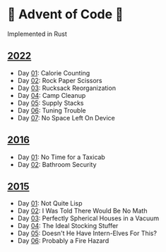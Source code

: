 # 🎄 Advent of Code 🎄

Implemented in Rust

## [2022](https://adventofcode.com/2022)

- Day [01](https://github.com/cyrillvetter/aoc-rust/blob/main/src/year_2022/day_01.rs): Calorie Counting
- Day [02](https://github.com/cyrillvetter/aoc-rust/blob/main/src/year_2022/day_02.rs): Rock Paper Scissors
- Day [03](https://github.com/cyrillvetter/aoc-rust/blob/main/src/year_2022/day_03.rs): Rucksack Reorganization
- Day [04](https://github.com/cyrillvetter/aoc-rust/blob/main/src/year_2022/day_04.rs): Camp Cleanup
- Day [05](https://github.com/cyrillvetter/aoc-rust/blob/main/src/year_2022/day_05.rs): Supply Stacks
- Day [06](https://github.com/cyrillvetter/aoc-rust/blob/main/src/year_2022/day_06.rs): Tuning Trouble
- Day [07](https://github.com/cyrillvetter/aoc-rust/blob/main/src/year_2022/day_07.rs): No Space Left On Device

## [2016](https://adventofcode.com/2016)

- Day [01](https://github.com/cyrillvetter/aoc-rust/blob/main/src/year_2016/day_01.rs): No Time for a Taxicab
- Day [02](https://github.com/cyrillvetter/aoc-rust/blob/main/src/year_2016/day_02.rs): Bathroom Security

## [2015](https://adventofcode.com/2015)

- Day [01](https://github.com/cyrillvetter/aoc-rust/blob/main/src/year_2015/day_01.rs): Not Quite Lisp
- Day [02](https://github.com/cyrillvetter/aoc-rust/blob/main/src/year_2015/day_02.rs): I Was Told There Would Be No Math
- Day [03](https://github.com/cyrillvetter/aoc-rust/blob/main/src/year_2015/day_03.rs): Perfectly Spherical Houses in a Vacuum
- Day [04](https://github.com/cyrillvetter/aoc-rust/blob/main/src/year_2015/day_04.rs): The Ideal Stocking Stuffer
- Day [05](https://github.com/cyrillvetter/aoc-rust/blob/main/src/year_2015/day_05.rs): Doesn't He Have Intern-Elves For This?
- Day [06](https://github.com/cyrillvetter/aoc-rust/blob/main/src/year_2015/day_06.rs): Probably a Fire Hazard